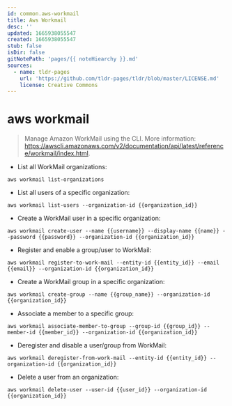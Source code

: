 ```yaml
---
id: common.aws-workmail
title: Aws Workmail
desc: ''
updated: 1665938055547
created: 1665938055547
stub: false
isDir: false
gitNotePath: 'pages/{{ noteHiearchy }}.md'
sources:
  - name: tldr-pages
    url: 'https://github.com/tldr-pages/tldr/blob/master/LICENSE.md'
    license: Creative Commons
---
```

# aws workmail

> Manage Amazon WorkMail using the CLI.
> More information: <https://awscli.amazonaws.com/v2/documentation/api/latest/reference/workmail/index.html>.

- List all WorkMail organizations:

`aws workmail list-organizations`

- List all users of a specific organization:

`aws workmail list-users --organization-id {{organization_id}}`

- Create a WorkMail user in a specific organization:

`aws workmail create-user --name {{username}} --display-name {{name}} --password {{password}} --organization-id {{organization_id}}`

- Register and enable a group/user to WorkMail:

`aws workmail register-to-work-mail --entity-id {{entity_id}} --email {{email}} --organization-id {{organization_id}}`

- Create a WorkMail group in a specific organization:

`aws workmail create-group --name {{group_name}} --organization-id {{organization_id}}`

- Associate a member to a specific group:

`aws workmail associate-member-to-group --group-id {{group_id}} --member-id {{member_id}} --organization-id {{organization_id}}`

- Deregister and disable a user/group from WorkMail:

`aws workmail deregister-from-work-mail --entity-id {{entity_id}} --organization-id {{organization_id}}`

- Delete a user from an organization:

`aws workmail delete-user --user-id {{user_id}} --organization-id {{organization_id}}`

